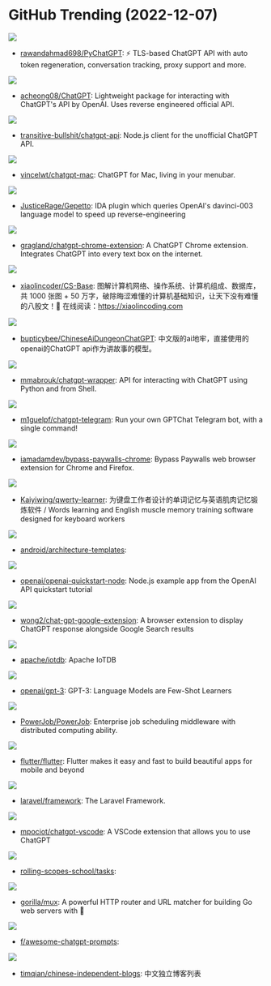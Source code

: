 # GitHub Trending (2022-12-07)

![](https://img.shields.io/badge/Python-New%20320-green?style=flat-square&logo=appveyor)
- [rawandahmad698/PyChatGPT](https://github.com/rawandahmad698/PyChatGPT): ⚡️ TLS-based ChatGPT API with auto token regeneration, conversation tracking, proxy support and more.

![](https://img.shields.io/badge/Python-New%201-green?style=flat-square&logo=appveyor)
- [acheong08/ChatGPT](https://github.com/acheong08/ChatGPT): Lightweight package for interacting with ChatGPT's API by OpenAI. Uses reverse engineered official API.

![](https://img.shields.io/badge/TypeScript-New%20459-green?style=flat-square&logo=appveyor)
- [transitive-bullshit/chatgpt-api](https://github.com/transitive-bullshit/chatgpt-api): Node.js client for the unofficial ChatGPT API.

![](https://img.shields.io/badge/JavaScript-New%20288-green?style=flat-square&logo=appveyor)
- [vincelwt/chatgpt-mac](https://github.com/vincelwt/chatgpt-mac): ChatGPT for Mac, living in your menubar.

![](https://img.shields.io/badge/Python-New%20304-green?style=flat-square&logo=appveyor)
- [JusticeRage/Gepetto](https://github.com/JusticeRage/Gepetto): IDA plugin which queries OpenAI's davinci-003 language model to speed up reverse-engineering

![](https://img.shields.io/badge/JavaScript-New%2028-green?style=flat-square&logo=appveyor)
- [gragland/chatgpt-chrome-extension](https://github.com/gragland/chatgpt-chrome-extension): A ChatGPT Chrome extension. Integrates ChatGPT into every text box on the internet.

![](https://img.shields.io/badge/none-New%20416-green?style=flat-square&logo=appveyor)
- [xiaolincoder/CS-Base](https://github.com/xiaolincoder/CS-Base): 图解计算机网络、操作系统、计算机组成、数据库，共 1000 张图 + 50 万字，破除晦涩难懂的计算机基础知识，让天下没有难懂的八股文！🚀 在线阅读：https://xiaolincoding.com

![](https://img.shields.io/badge/Python-New%20102-green?style=flat-square&logo=appveyor)
- [bupticybee/ChineseAiDungeonChatGPT](https://github.com/bupticybee/ChineseAiDungeonChatGPT): 中文版的ai地牢，直接使用的openai的ChatGPT api作为讲故事的模型。

![](https://img.shields.io/badge/Python-New%2083-green?style=flat-square&logo=appveyor)
- [mmabrouk/chatgpt-wrapper](https://github.com/mmabrouk/chatgpt-wrapper): API for interacting with ChatGPT using Python and from Shell.

![](https://img.shields.io/badge/Go-New%20232-green?style=flat-square&logo=appveyor)
- [m1guelpf/chatgpt-telegram](https://github.com/m1guelpf/chatgpt-telegram): Run your own GPTChat Telegram bot, with a single command!

![](https://img.shields.io/badge/JavaScript-New%20139-green?style=flat-square&logo=appveyor)
- [iamadamdev/bypass-paywalls-chrome](https://github.com/iamadamdev/bypass-paywalls-chrome): Bypass Paywalls web browser extension for Chrome and Firefox.

![](https://img.shields.io/badge/TypeScript-New%2080-green?style=flat-square&logo=appveyor)
- [Kaiyiwing/qwerty-learner](https://github.com/Kaiyiwing/qwerty-learner): 为键盘工作者设计的单词记忆与英语肌肉记忆锻炼软件 / Words learning and English muscle memory training software designed for keyboard workers

![](https://img.shields.io/badge/none-New%20163-green?style=flat-square&logo=appveyor)
- [android/architecture-templates](https://github.com/android/architecture-templates): 

![](https://img.shields.io/badge/JavaScript-New%2085-green?style=flat-square&logo=appveyor)
- [openai/openai-quickstart-node](https://github.com/openai/openai-quickstart-node): Node.js example app from the OpenAI API quickstart tutorial

![](https://img.shields.io/badge/CSS-New%201-green?style=flat-square&logo=appveyor)
- [wong2/chat-gpt-google-extension](https://github.com/wong2/chat-gpt-google-extension): A browser extension to display ChatGPT response alongside Google Search results

![](https://img.shields.io/badge/Java-New%2015-green?style=flat-square&logo=appveyor)
- [apache/iotdb](https://github.com/apache/iotdb): Apache IoTDB

![](https://img.shields.io/badge/none-New%2052-green?style=flat-square&logo=appveyor)
- [openai/gpt-3](https://github.com/openai/gpt-3): GPT-3: Language Models are Few-Shot Learners

![](https://img.shields.io/badge/Java-New%2038-green?style=flat-square&logo=appveyor)
- [PowerJob/PowerJob](https://github.com/PowerJob/PowerJob): Enterprise job scheduling middleware with distributed computing ability.

![](https://img.shields.io/badge/Dart-New%2055-green?style=flat-square&logo=appveyor)
- [flutter/flutter](https://github.com/flutter/flutter): Flutter makes it easy and fast to build beautiful apps for mobile and beyond

![](https://img.shields.io/badge/PHP-New%207-green?style=flat-square&logo=appveyor)
- [laravel/framework](https://github.com/laravel/framework): The Laravel Framework.

![](https://img.shields.io/badge/TypeScript-New%20209-green?style=flat-square&logo=appveyor)
- [mpociot/chatgpt-vscode](https://github.com/mpociot/chatgpt-vscode): A VSCode extension that allows you to use ChatGPT

![](https://img.shields.io/badge/JavaScript-New%2019-green?style=flat-square&logo=appveyor)
- [rolling-scopes-school/tasks](https://github.com/rolling-scopes-school/tasks): 

![](https://img.shields.io/badge/Go-New%2016-green?style=flat-square&logo=appveyor)
- [gorilla/mux](https://github.com/gorilla/mux): A powerful HTTP router and URL matcher for building Go web servers with 🦍

![](https://img.shields.io/badge/none-New%2061-green?style=flat-square&logo=appveyor)
- [f/awesome-chatgpt-prompts](https://github.com/f/awesome-chatgpt-prompts): 

![](https://img.shields.io/badge/JavaScript-New%2061-green?style=flat-square&logo=appveyor)
- [timqian/chinese-independent-blogs](https://github.com/timqian/chinese-independent-blogs): 中文独立博客列表

